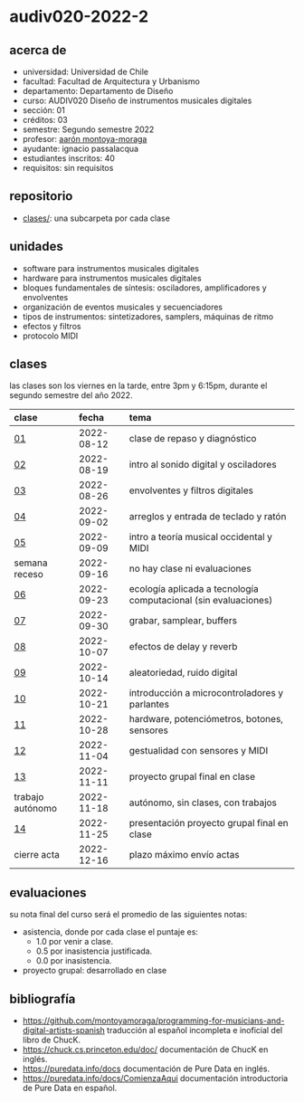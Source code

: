 # audiv020-2022-2

## acerca de

- universidad: Universidad de Chile
- facultad: Facultad de Arquitectura y Urbanismo
- departamento: Departamento de Diseño
- curso: AUDIV020 Diseño de instrumentos musicales digitales
- sección: 01
- créditos: 03
- semestre: Segundo semestre 2022
- profesor: [aarón montoya-moraga](https://montoyamoraga.io)
- ayudante: ignacio passalacqua
- estudiantes inscritos: 40
- requisitos: sin requisitos

## repositorio

- [clases/](./clases/): una subcarpeta por cada clase

## unidades

- software para instrumentos musicales digitales
- hardware para instrumentos musicales digitales
- bloques fundamentales de síntesis: osciladores, amplificadores y envolventes
- organización de eventos musicales y secuenciadores
- tipos de instrumentos: sintetizadores, samplers, máquinas de ritmo
- efectos y filtros
- protocolo MIDI

## clases

las clases son los viernes en la tarde, entre 3pm y 6:15pm, durante el segundo semestre del año 2022.

| clase                  | fecha      | tema                                                            |
| :--------------------- | :--------- | :-------------------------------------------------------------- |
| [01](clases/clase-01/) | 2022-08-12 | clase de repaso y diagnóstico                                   |
| [02](clases/clase-02/) | 2022-08-19 | intro al sonido digital y osciladores                           |
| [03](clases/clase-03/) | 2022-08-26 | envolventes y filtros digitales                                 |
| [04](clases/clase-04/) | 2022-09-02 | arreglos y entrada de teclado y ratón                           |
| [05](clases/clase-05/) | 2022-09-09 | intro a teoría musical occidental y MIDI                        |
| semana receso          | 2022-09-16 | no hay clase ni evaluaciones                                    |
| [06](clases/clase-06/) | 2022-09-23 | ecología aplicada a tecnología computacional (sin evaluaciones) |
| [07](clases/clase-07/) | 2022-09-30 | grabar, samplear, buffers                                       |
| [08](clases/clase-08/) | 2022-10-07 | efectos de delay y reverb                                       |
| [09](clases/clase-09/) | 2022-10-14 | aleatoriedad, ruido digital                                     |
| [10](clases/clase-10/) | 2022-10-21 | introducción a microcontroladores y parlantes                   |
| [11](clases/clase-11/) | 2022-10-28 | hardware, potenciómetros, botones, sensores                     |
| [12](clases/clase-12/) | 2022-11-04 | gestualidad con sensores y MIDI                                 |
| [13](clases/clase-13/) | 2022-11-11 | proyecto grupal final en clase                                  |
| trabajo autónomo       | 2022-11-18 | autónomo, sin clases, con trabajos                              |
| [14](clases/clase-14/) | 2022-11-25 | presentación proyecto grupal final en clase                     |
| cierre acta            | 2022-12-16 | plazo máximo envío actas                                        |

## evaluaciones

su nota final del curso será el promedio de las siguientes notas:

- asistencia, donde por cada clase el puntaje es:
  - 1.0 por venir a clase.
  - 0.5 por inasistencia justificada.
  - 0.0 por inasistencia.
- proyecto grupal: desarrollado en clase

## bibliografía

- https://github.com/montoyamoraga/programming-for-musicians-and-digital-artists-spanish traducción al español incompleta e inoficial del libro de ChucK.
- https://chuck.cs.princeton.edu/doc/ documentación de ChucK en inglés.
- https://puredata.info/docs documentación de Pure Data en inglés.
- https://puredata.info/docs/ComienzaAqui documentación introductoria de Pure Data en español.
